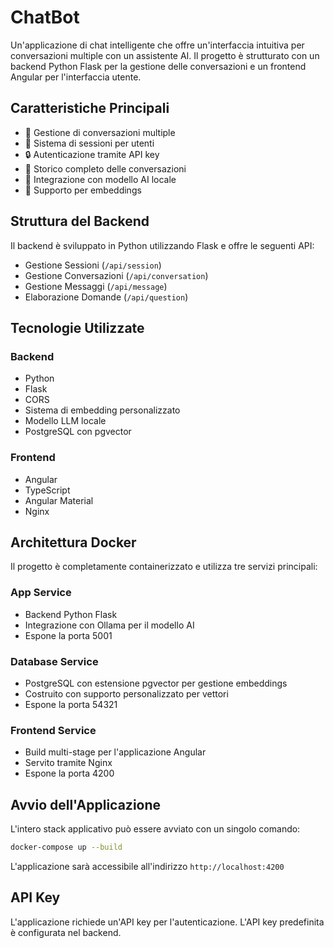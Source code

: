 # ChatBot

Un'applicazione di chat intelligente che offre un'interfaccia intuitiva per conversazioni multiple con un assistente AI. Il progetto è strutturato con un backend Python Flask per la gestione delle conversazioni e un frontend Angular per l'interfaccia utente.

## Caratteristiche Principali

- 💬 Gestione di conversazioni multiple
- 🔄 Sistema di sessioni per utenti
- 🔒 Autenticazione tramite API key
- 📝 Storico completo delle conversazioni
- 🤖 Integrazione con modello AI locale
- 🎯 Supporto per embeddings

## Struttura del Backend

Il backend è sviluppato in Python utilizzando Flask e offre le seguenti API:

- Gestione Sessioni (`/api/session`)
- Gestione Conversazioni (`/api/conversation`)
- Gestione Messaggi (`/api/message`)
- Elaborazione Domande (`/api/question`)

## Tecnologie Utilizzate

### Backend
- Python
- Flask
- CORS
- Sistema di embedding personalizzato
- Modello LLM locale
- PostgreSQL con pgvector

### Frontend
- Angular
- TypeScript
- Angular Material
- Nginx

## Architettura Docker

Il progetto è completamente containerizzato e utilizza tre servizi principali:

### App Service
- Backend Python Flask
- Integrazione con Ollama per il modello AI
- Espone la porta 5001

### Database Service
- PostgreSQL con estensione pgvector per gestione embeddings
- Costruito con supporto personalizzato per vettori
- Espone la porta 54321

### Frontend Service
- Build multi-stage per l'applicazione Angular
- Servito tramite Nginx
- Espone la porta 4200

## Avvio dell'Applicazione

L'intero stack applicativo può essere avviato con un singolo comando:

```bash
docker-compose up --build
```

L'applicazione sarà accessibile all'indirizzo `http://localhost:4200`

## API Key

L'applicazione richiede un'API key per l'autenticazione. L'API key predefinita è configurata nel backend.
